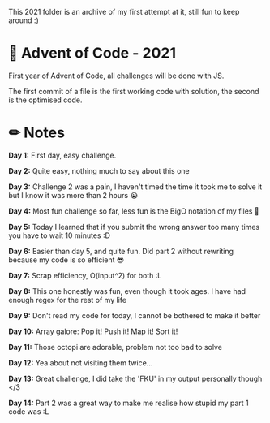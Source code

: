 This 2021 folder is an archive of my first attempt at it, still fun to keep around :)

# 🎄 Advent of Code - 2021

First year of Advent of Code, all challenges will be done with JS.

The first commit of a file is the first working code with solution, the second is the optimised code.

# ✏ Notes

**Day 1:** First day, easy challenge.

**Day 2:** Quite easy, nothing much to say about this one

**Day 3:** Challenge 2 was a pain, I haven't timed the time it took me to solve it but I know it was more than 2 hours 😭

**Day 4:** Most fun challenge so far, less fun is the BigO notation of my files 😬

**Day 5:** Today I learned that if you submit the wrong answer too many times you have to wait 10 minutes :D

**Day 6:** Easier than day 5, and quite fun. Did part 2 without rewriting because my code is so efficient 😎

**Day 7:** Scrap efficiency, O(input^2) for both :L

**Day 8:** This one honestly was fun, even though it took ages. I have had enough regex for the rest of my life

**Day 9:** Don't read my code for today, I cannot be bothered to make it better

**Day 10:** Array galore: Pop it! Push it! Map it! Sort it!

**Day 11:** Those octopi are adorable, problem not too bad to solve

**Day 12:** Yea about not visiting them twice...

**Day 13:** Great challenge, I did take the 'FKU' in my output personally though </3

**Day 14:** Part 2 was a great way to make me realise how stupid my part 1 code was :L